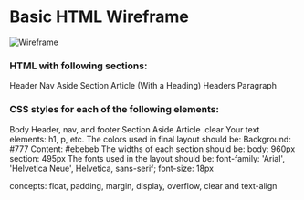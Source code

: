 # Basic HTML Wireframe

![Wireframe](Wireframe-Layout.png "Wireframe Layout")

### HTML with following sections:
Header
Nav
Aside
Section
Article (With a Heading)
Headers
Paragraph

### CSS styles for each of the following elements:
Body
Header, nav, and footer
Section
Aside
Article
.clear
Your text elements: h1, p, etc.
The colors used in final layout should be:
Background: #777
Content: #ebebeb
The widths of each section should be:
body: 960px
section: 495px
The fonts used in the layout should be:
font-family: 'Arial', 'Helvetica Neue', Helvetica, sans-serif;
font-size: 18px

concepts: float, padding, margin, display, overflow, clear and text-align
